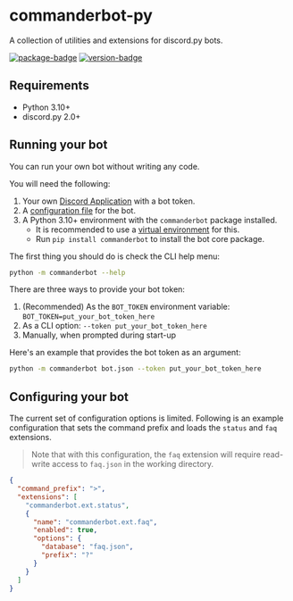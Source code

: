 # commanderbot-py

A collection of utilities and extensions for discord.py bots.

[![package-badge]](https://pypi.python.org/pypi/commanderbot/)
[![version-badge]](https://pypi.python.org/pypi/commanderbot/)

## Requirements

- Python 3.10+
- discord.py 2.0+

## Running your bot

You can run your own bot without writing any code.

You will need the following:

1. Your own [Discord Application](https://discordapp.com/developers/applications) with a bot token.
2. A [configuration file](#configuring-your-bot) for the bot.
3. A Python 3.10+ environment with the `commanderbot` package installed.
   - It is recommended to use a [virtual environment](https://docs.python.org/3/tutorial/venv.html) for this.
   - Run `pip install commanderbot` to install the bot core package.

The first thing you should do is check the CLI help menu:

```bash
python -m commanderbot --help
```

There are three ways to provide your bot token:

1. (Recommended) As the `BOT_TOKEN` environment variable: `BOT_TOKEN=put_your_bot_token_here`
2. As a CLI option: `--token put_your_bot_token_here`
3. Manually, when prompted during start-up

Here's an example that provides the bot token as an argument:

```bash
python -m commanderbot bot.json --token put_your_bot_token_here
```

## Configuring your bot

The current set of configuration options is limited. Following is an example configuration that sets the command prefix and loads the `status` and `faq` extensions.

> Note that with this configuration, the `faq` extension will require read-write access to `faq.json` in the working directory.

```json
{
  "command_prefix": ">",
  "extensions": [
    "commanderbot.ext.status",
    {
      "name": "commanderbot.ext.faq",
      "enabled": true,
      "options": {
        "database": "faq.json",
        "prefix": "?"
      }
    }
  ]
}
```

[package-badge]: https://img.shields.io/pypi/v/commanderbot.svg
[version-badge]: https://img.shields.io/pypi/pyversions/commanderbot.svg
